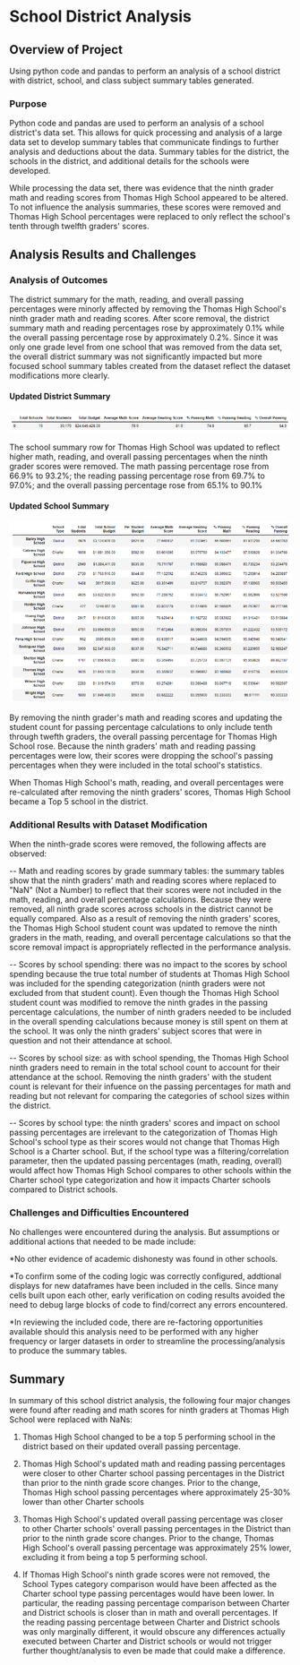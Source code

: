 # School District Analysis

## Overview of Project

Using python code and pandas to perform an analysis of a school district with district, school, and class subject summary tables generated.

### Purpose

Python code and pandas are used to perform an analysis of a school district's data set.  This allows for quick processing and analysis of a large data set to develop summary tables that communicate findings to further analysis and deductions about the data.  Summary tables for the district, the schools in the district, and additional details for the schools were developed.  

While processing the data set, there was evidence that the ninth grader math and reading scores from Thomas High School appeared to be altered.  To not influence the analysis summaries, these scores were removed and Thomas High School percentages were replaced to only reflect the school's tenth through twelfth graders' scores.  

## Analysis Results and Challenges

### Analysis of Outcomes 

The district summary for the math, reading, and overall passing percentages were minorly affected by removing the Thomas High School's ninth grader math and reading scores.  After score removal, the district summary math and reading percentages rose by approximately 0.1% while the overall passing percentage rose by approximately 0.2%.  Since it was only one grade level from one school that was removed from the data set, the overall district summary was not significantly impacted but more focused school summary tables created from the dataset reflect the dataset modifications more clearly.

#### Updated District Summary
![](images/district_summary.png)

The school summary row for Thomas High School was updated to reflect higher math, reading, and overall passing percentages when the ninth grader scores were removed.  The math passing percentage rose from 66.9% to 93.2%; the reading passing percentage rose from 69.7% to 97.0%; and the overall passing percentage rose from 65.1% to 90.1%

#### Updated School Summary
![](images/school_summary.png)

By removing the ninth grader's math and reading scores and updating the student count for passing percentage calculations to only include tenth through twefth graders, the overall passing percentage for Thomas High School rose.  Because the ninth graders' math and reading passing percentages were low, their scores were dropping the school's passing percentages when they were included in the total school's statistics.

When Thomas High School's math, reading, and overall percentages were re-calculated after removing the ninth graders' scores, Thomas High School became a Top 5 school in the district.

### Additional Results with Dataset Modification

When the ninth-grade scores were removed, the following affects are observed:

-- Math and reading scores by grade summary tables: the summary tables show that the ninth graders' math and reading scores where replaced to "NaN" (Not a Number) to reflect that their scores were not included in the math, reading, and overall percentage calculations.  Because they were removed, all ninth grade scores across schools in the district cannot be equally compared.  Also as a result of removing the ninth graders' scores, the Thomas High School student count was updated to remove the ninth graders in the math, reading, and overall percentage calculations so that the score removal impact is appropriately reflected in the performance analysis.

-- Scores by school spending:  there was no impact to the scores by school spending because the true total number of students at Thomas High School was included for the spending categorization (ninth graders were not excluded from that student count).  Even though the Thomas High School student count was modified to remove the ninth grades in the passing percentage calculations, the number of ninth graders needed to be included in the overall spending calculations because money is still spent on them at the school.  It was only the ninth graders' subject scores that were in question and not their attendance at school. 

-- Scores by school size:  as with school spending, the Thomas High School ninth graders need to remain in the total school count to account for their attendance at the school. Removing the ninth graders' with the student count is relevant for their infuence on the passing percentages for math and reading but not relevant for comparing the categories of school sizes within the district.

-- Scores by school type:  the ninth graders' scores and impact on school passing percentages are irrelevant to the categorization of Thomas High School's school type as their scores would not change that Thomas High School is a Charter school.  But, if the school type was a filtering/correlation parameter, then the updated passing percentages (math, reading, overall) would affect how Thomas High School compares to other schools within the Charter school type categorization and how it impacts Charter schools compared to District schools.

### Challenges and Difficulties Encountered

No challenges were encountered during the analysis. But assumptions or additional actions that needed to be made include:

*No other evidence of academic dishonesty was found in other schools.

*To confirm some of the coding logic was correctly configured, addtional displays for new dataframes have been included in the cells.  Since many cells built upon each other, early verification on coding results avoided the need to debug large blocks of code to find/correct any errors encountered.

*In reviewing the included code, there are re-factoring opportunities available should this analysis need to be performed with any higher frequency or larger datasets in order to streamline the processing/analysis to produce the summary tables.


## Summary

In summary of this school district analysis, the following four major changes were found after reading and math scores for ninth graders at Thomas High School were replaced with NaNs:

1.  Thomas High School changed to be a top 5 performing school in the district based on their updated overall passing percentage.

2.  Thomas High School's updated math and reading passing percentages were closer to other Charter school passing percentages in the District than prior to the ninth grade score changes.  Prior to the change, Thomas High school passing percentages where approximately 25-30% lower than other Charter schools

3.  Thomas High School's updated overall passing percentage was closer to other Charter schools' overall passing percentages in the District than prior to the ninth grade score changes.  Prior to the change, Thomas High School's overall passing percentage was approximately 25% lower, excluding it from being a top 5 performing school.

4.  If Thomas High School's ninth grade scores were not removed, the School Types category comparison would have been affected as the Charter school type passing percentages would have been lower.  In particular, the reading passing percentage comparison between Charter and District schools is closer than in math and overall percentages.  If the reading passing percentage between Charter and District schools was only marginally different, it would obscure any differences actually executed between Charter and District schools or would not trigger further thought/analysis to even be made that could make a difference.
 
